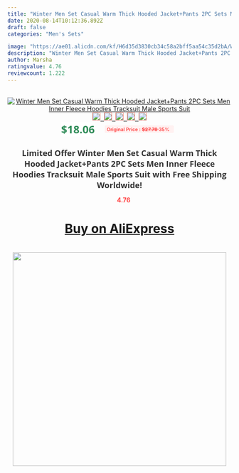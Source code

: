```yaml
---
title: "Winter Men Set Casual Warm Thick Hooded Jacket+Pants 2PC Sets Men Inner Fleece Hoodies  Tracksuit Male Sports Suit"
date: 2020-08-14T10:12:36.892Z
draft: false
categories: "Men's Sets"

image: "https://ae01.alicdn.com/kf/H6d35d3830cb34c58a2bff5aa54c35d2bA/Winter-Men-Set-Casual-Warm-Thick-Hooded-Jacket-Pants-2PC-Sets-Men-Inner-Fleece-Hoodies-Tracksuit.png_220x220.png"
description: "Winter Men Set Casual Warm Thick Hooded Jacket+Pants 2PC Sets Men Inner Fleece Hoodies  Tracksuit Male Sports Suit"
author: Marsha
ratingvalue: 4.76
reviewcount: 1.222
---
```

<br>
<div style="text-align: center;">
<a href="https://s.click.aliexpress.com/e/_Arc5Vx" target="_blank" rel="nofollow noopener noreferrer"><img alt="Winter Men Set Casual Warm Thick Hooded Jacket+Pants 2PC Sets Men Inner Fleece Hoodies  Tracksuit Male Sports Suit" class="magnifier-image" src="https://ae01.alicdn.com/kf/H6d35d3830cb34c58a2bff5aa54c35d2bA/Winter-Men-Set-Casual-Warm-Thick-Hooded-Jacket-Pants-2PC-Sets-Men-Inner-Fleece-Hoodies-Tracksuit.png_220x220.png_640x640.jpg">
<br>
<img style="border:1px solid salmon" src="https://ae01.alicdn.com/kf/H6d35d3830cb34c58a2bff5aa54c35d2bA/Winter-Men-Set-Casual-Warm-Thick-Hooded-Jacket-Pants-2PC-Sets-Men-Inner-Fleece-Hoodies-Tracksuit.png_120x120.jpg">&nbsp;&nbsp;<img style="border:1px solid salmon" src="https://ae01.alicdn.com/kf/He436a731f3d5467d894055e87f2076dbe/Winter-Men-Set-Casual-Warm-Thick-Hooded-Jacket-Pants-2PC-Sets-Men-Inner-Fleece-Hoodies-Tracksuit.png_120x120.jpg">&nbsp;&nbsp;<img style="border:1px solid salmon" src="https://ae01.alicdn.com/kf/H6282202f60284ab09d5e6f0175893040v/Winter-Men-Set-Casual-Warm-Thick-Hooded-Jacket-Pants-2PC-Sets-Men-Inner-Fleece-Hoodies-Tracksuit.png_120x120.jpg">&nbsp;&nbsp;<img style="border:1px solid salmon" src="https://ae01.alicdn.com/kf/H8d1a9fae27d34f7d8ce17ffd8cde4170A/Winter-Men-Set-Casual-Warm-Thick-Hooded-Jacket-Pants-2PC-Sets-Men-Inner-Fleece-Hoodies-Tracksuit.png_120x120.jpg">&nbsp;&nbsp;<img style="border:1px solid salmon" src="https://ae01.alicdn.com/kf/H3a7c656cfd7e406f896b8059e45fabce5/Winter-Men-Set-Casual-Warm-Thick-Hooded-Jacket-Pants-2PC-Sets-Men-Inner-Fleece-Hoodies-Tracksuit.png_120x120.jpg"></a></div><br0>
<div style="text-align: center;"><span style="background-color: white; border: 0px; box-sizing: border-box; color: seagreen; display: inline-block; font-family: &quot;open sans&quot; , &quot;arial&quot; , &quot;helvetica&quot; , sans-serif , &quot;heiti&quot;; font-size: 24px; font-stretch: inherit; font-weight: 700; line-height: inherit; margin: 0px 10px 0px 0px; padding: 0px; vertical-align: middle;">$18.06 </span>
<span style="background: rgb(255 , 241 , 241); border-radius: 3px; border: 0px; box-sizing: border-box; color: #ff4747; display: inline-block; font-family: inherit; font-size: 12px; font-stretch: inherit; font-style: inherit; font-variant: inherit; font-weight: 600; line-height: inherit; margin: 0px; padding: 2px 5px; transform: scale(0.9); vertical-align: middle;">Original Price : <b style="text-decoration: line-through;">$27.78 </b> 35%&nbsp;&nbsp;</span></div>
<h1 style="color: #333333; display: inline-block; font-family: &quot;open sans&quot; , &quot;arial&quot; , &quot;helvetica&quot; , sans-serif , &quot;heiti&quot;; font-size: 18px; font-stretch: inherit; font-weight: 700; text-align: center;">Limited Offer Winter Men Set Casual Warm Thick Hooded Jacket+Pants 2PC Sets Men Inner Fleece Hoodies  Tracksuit Male Sports Suit with Free Shipping Worldwide!</h1>
<div style="color: #ff4747; text-align: center;">
<img src="https://4.bp.blogspot.com/-M0ZcTcb-5uY/XleCXlxnR4I/AAAAAAAAAEc/OrjgMkXV1oMQFaCRZj5HQwOCBcu3w1FegCPcBGAYYCw/s1600/star.png" style="height: 15px;">&nbsp;<b>4.76</b></div>
<div class="button_cont" align="center"><a class="buynow_a" href="https://s.click.aliexpress.com/e/_Arc5Vx" target="_blank" rel="nofollow noopener noreferrer"><H1>Buy on AliExpress</H1></a></div><br>
<div class="separator" style="clear: both; text-align: center;">
<img src="https://lh3.googleusercontent.com/-pTy5HemUv9M/XlePHvY0dAI/AAAAAAAAAE4/0nX5iRUoIWY8eMW9Dpxeirr157OZliDIgCLcBGAsYHQ/s1600/badge.gif" width="480">
</div>
